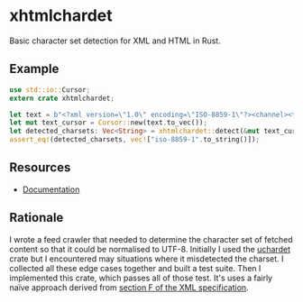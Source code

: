 # xhtmlchardet

Basic character set detection for XML and HTML in Rust.

## Example

```rust
use std::io::Cursor;
extern crate xhtmlchardet;

let text = b"<?xml version=\"1.0\" encoding=\"ISO-8859-1\"?><channel><title>Example</title></channel>";
let mut text_cursor = Cursor::new(text.to_vec());
let detected_charsets: Vec<String> = xhtmlchardet::detect(&mut text_cursor, None);
assert_eq!(detected_charsets, vec!["iso-8859-1".to_string()]);
```

## Resources

* [Documentation](http://doc.wezm.net/xhtmlchardet/)

## Rationale

I wrote a feed crawler that needed to determine the character set of fetched
content so that it could be normalised to UTF-8. Initially I used the
[uchardet] crate but I encountered may situations where it misdetected the
charset. I collected all these edge cases together and built a test suite. Then
I implemented this crate, which passes all of those test. It's uses a fairly
naïve approach derived from [section F of the XML specification][xmlspec].

[uchardet]: https://crates.io/crates/uchardet
[xmlspec]: http://www.w3.org/TR/2004/REC-xml-20040204/#sec-guessing

